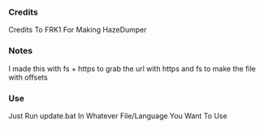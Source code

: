 ### Credits

Credits To FRK1 For Making HazeDumper

### Notes

I made this with fs + https to grab the url with https and fs to make the file with offsets

### Use

Just Run update.bat In Whatever File/Language You Want To Use